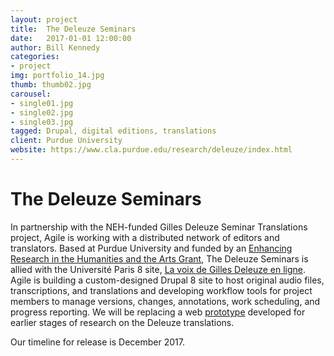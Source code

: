 ```yaml
---
layout: project
title:  The Deleuze Seminars
date:   2017-01-01 12:00:00
author: Bill Kennedy
categories:
- project
img: portfolio_14.jpg
thumb: thumb02.jpg
carousel:
- single01.jpg
- single02.jpg
- single03.jpg
tagged: Drupal, digital editions, translations 
client: Purdue University
website: https://www.cla.purdue.edu/research/deleuze/index.html
---
```

# The Deleuze Seminars

In partnership with the NEH-funded Gilles Deleuze Seminar Translations project, Agile is working with a distributed network of editors and translators. Based at Purdue University and funded by an [Enhancing Research in the Humanities and the Arts Grant][grant], The Deleuze Seminars is allied with the Université Paris 8 site, [La voix de Gilles Deleuze en ligne][voix]. Agile is building a custom-designed Drupal 8 site to host original audio files, transcriptions, and translations and developing workflow tools for project members to manage versions, changes, annotations, work scheduling, and progress reporting. We will be replacing a web [prototype][prototype] developed for earlier stages of research on the Deleuze translations.

Our timeline for release is December 2017.

[grant]: https://www.cla.purdue.edu/research/grantsupport/EnhancingResearch/index.html
[voix]: http://www2.univ-paris8.fr/deleuze/
[prototype]: https://www.cla.purdue.edu/research/deleuze/index.html
 
